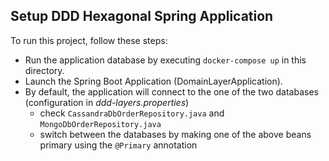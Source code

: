 ## Setup DDD Hexagonal Spring Application

To run this project, follow these steps:

* Run the application database by executing `docker-compose up` in this directory.
* Launch the Spring Boot Application (DomainLayerApplication).
* By default, the application will connect to the one of the two databases (configuration in *ddd-layers.properties*)
    * check `CassandraDbOrderRepository.java` and `MongoDbOrderRepository.java`
    * switch between the databases by making one of the above beans primary using the `@Primary` annotation  